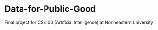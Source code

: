 # Data-for-Public-Good
Final project for CS4100 (Artificial Intelligence) at Northeastern University
